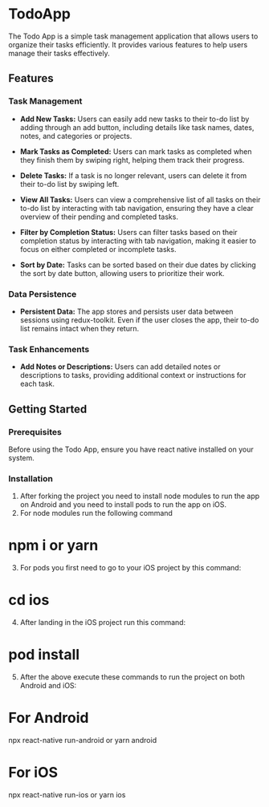 # TodoApp
The Todo App is a simple task management application that allows users to organize their tasks efficiently. It provides various features to help users manage their tasks effectively.

## Features

### Task Management

- **Add New Tasks:** Users can easily add new tasks to their to-do list by adding through an add button, including details like task names, dates, notes, and categories or projects.

- **Mark Tasks as Completed:** Users can mark tasks as completed when they finish them by swiping right, helping them track their progress.

- **Delete Tasks:** If a task is no longer relevant, users can delete it from their to-do list by swiping left.

- **View All Tasks:** Users can view a comprehensive list of all tasks on their to-do list by interacting with tab navigation, ensuring they have a clear overview of their pending and completed tasks.

- **Filter by Completion Status:** Users can filter tasks based on their completion status by interacting with tab navigation, making it easier to focus on either completed or incomplete tasks.

- **Sort by Date:** Tasks can be sorted based on their due dates by clicking the sort by date button, allowing users to prioritize their work.

### Data Persistence

- **Persistent Data:** The app stores and persists user data between sessions using redux-toolkit. Even if the user closes the app, their to-do list remains intact when they return.

### Task Enhancements

- **Add Notes or Descriptions:** Users can add detailed notes or descriptions to tasks, providing additional context or instructions for each task.

## Getting Started

### Prerequisites

Before using the Todo App, ensure you have react native installed on your system.

### Installation

1. After forking the project you need to install node modules to run the app on Android and you need to install pods to run the app on iOS.
2. For node modules run the following command
# npm i or yarn 
3. For pods you first need to go to your iOS project by this command:
# cd ios
4. After landing in the iOS project run this command:
# pod install
5. After the above execute these commands to run the project on both Android and iOS:

# For Android
npx react-native run-android or yarn android

# For iOS
npx react-native run-ios or yarn ios



 
